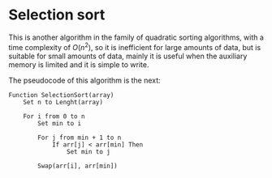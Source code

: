 # Selection sort

This is another algorithm in the family of quadratic sorting algorithms, with a time complexity of $O(n^2)$, so it is inefficient for large amounts of data, but is suitable for small amounts of data, mainly it is useful when the auxiliary memory is limited and it is simple to write.

The pseudocode of this algorithm is the next:

```plaintext
Function SelectionSort(array)
    Set n to Lenght(array)

    For i from 0 to n
        Set min to i

        For j from min + 1 to n
            If arr[j] < arr[min] Then
                Set min to j

        Swap(arr[i], arr[min])
```
